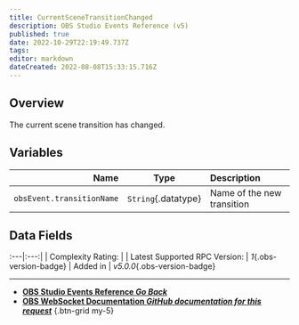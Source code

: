 ```yaml
---
title: CurrentSceneTransitionChanged
description: OBS Studio Events Reference (v5)
published: true
date: 2022-10-29T22:19:49.737Z
tags: 
editor: markdown
dateCreated: 2022-08-08T15:33:15.716Z
---
```


## Overview
The current scene transition has changed.

## Variables
Name | Type | Description | 
----:|:----:|:------------|
`obsEvent.transitionName` | `String`{.datatype} | Name of the new transition

## Data Fields
:---|:---:|
| Complexity Rating: | <span class="stars stars--2"></span>
| Latest Supported RPC Version: | *1*{.obs-version-badge}
| Added in | *v5.0.0*{.obs-version-badge}

---

- [<i class="mdi mdi-chevron-left"></i>**OBS Studio Events Reference *Go Back***](/Broadcasters/OBS/Events)
- [<i class="mdi mdi-github"></i> **OBS WebSocket Documentation *GitHub documentation for this request***](https://github.com/obsproject/obs-websocket/blob/master/docs/generated/protocol.md#currentscenetransitionchanged)
{.btn-grid my-5}
